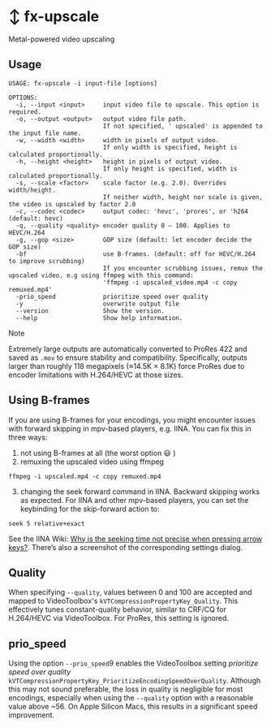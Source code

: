 # ↕️ fx-upscale

Metal-powered video upscaling

## Usage

```
USAGE: fx-upscale -i input-file [options]

OPTIONS:
  -i, --input <input>     input video file to upscale. This option is required.
  -o, --output <output>   output video file path.
                          If not specified, ' upscaled' is appended to the input file name.
  -w, --width <width>     width in pixels of output video.
                          If only width is specified, height is calculated proportionally.
  -h, --height <height>   height in pixels of output video.
                          If only height is specified, width is calculated proportionally.
  -s, --scale <factor>    scale factor (e.g. 2.0). Overrides width/height.
                          If neither width, height nor scale is given, the video is upscaled by factor 2.0
  -c, --codec <codec>     output codec: 'hevc', 'prores', or 'h264 (default: hevc)
  -q, --quality <quality> encoder quality 0 – 100. Applies to HEVC/H.264
  -g, --gop <size>        GOP size (default: let encoder decide the GOP size)
  -bf                     use B-frames. (default: off for HEVC/H.264 to improve scrubbing)
                          If you encounter scrubbing issues, remux the upscaled video, e.g using ffmpeg with this command: 
                          'ffmpeg -i upscaled_video.mp4 -c copy remuxed.mp4'
  -prio_speed             prioritize speed over quality
  -y                      overwrite output file
  --version               Show the version.
  --help                  Show help information.
```


> [!NOTE]
> Extremely large outputs are automatically converted to ProRes 422 and saved as `.mov` to ensure stability and compatibility. Specifically, outputs larger than roughly 118 megapixels (≈14.5K × 8.1K) force ProRes due to encoder limitations with H.264/HEVC at those sizes.

## Using B-frames
If you are using B-frames for your encodings, you might encounter issues with forward skipping in mpv-based players, e.g. IINA. You can fix this in three ways:

1. not using B-frames at all (the worst option :smiley: )
2. remuxing the upscaled video using ffmpeg

```
ffmpeg -i upscaled.mp4 -c copy remuxed.mp4
```

3. changing the seek forward command in IINA. Backward skipping works as expected. For IINA and other mpv-based players, you can set the keybinding for the skip-forward action to:

```
seek 5 relative+exact
```

See the IINA Wiki: [Why is the seeking time not precise when pressing arrow keys?](https://github.com/iina/iina/wiki/FAQ#why-is-the-seeking-time-not-precise-when-pressing-arrow-keys). There’s also a screenshot of the corresponding settings dialog.

## Quality

When specifying `--quality`, values between 0 and 100 are accepted and mapped to VideoToolbox's `kVTCompressionPropertyKey_Quality`.
This effectively tunes constant-quality behavior, similar to CRF/CQ for H.264/HEVC via VideoToolbox. For ProRes, this setting is ignored.

## prio_speed

Using the option `--prio_speed`9 enables the VideoToolbox setting *prioritize speed over quality* `kVTCompressionPropertyKey_PrioritizeEncodingSpeedOverQuality`.
Although this may not sound preferable, the loss in quality is negligible for most encodings, especially when using the `--quality` option with a reasonable value above ~56. On Apple Silicon Macs, this results in a significant speed improvement.
